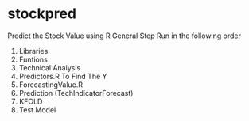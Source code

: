 # stockpred
Predict the Stock Value using R
General Step
Run in the following order
1. Libraries
2. Funtions
3. Technical Analysis
4. Predictors.R To Find The Y
5. ForecastingValue.R
6. Prediction (TechIndicatorForecast)
7. KFOLD
8. Test Model
